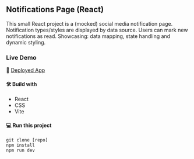## Notifications Page (React)

This small React project is a (mocked) social media notification page. Notification types/styles are displayed by data source. Users can mark new notifications as read.
Showcasing: data mapping, state handling and dynamic styling.

### Live Demo

🚀 [Deployed App](https://extraordinary-pegasus-23f3ca.netlify.app/)

#### 🛠️ Build with

- React
- CSS
- Vite

#### 💻 Run this project

```
git clone [repo]
npm install
npm run dev
```
